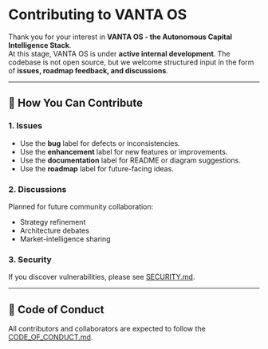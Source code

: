 # Contributing to VANTA OS

Thank you for your interest in **VANTA OS - the Autonomous Capital Intelligence Stack**.  
At this stage, VANTA OS is under **active internal development**. The codebase is not open source, but we welcome structured input in the form of **issues, roadmap feedback, and discussions**.

---

## 🚀 How You Can Contribute

### 1. Issues
- Use the **bug** label for defects or inconsistencies.  
- Use the **enhancement** label for new features or improvements.  
- Use the **documentation** label for README or diagram suggestions.  
- Use the **roadmap** label for future-facing ideas.  

### 2. Discussions
Planned for future community collaboration:  
- Strategy refinement  
- Architecture debates  
- Market-intelligence sharing  

### 3. Security
If you discover vulnerabilities, please see [SECURITY.md](SECURITY.md).  

---

## 📜 Code of Conduct
All contributors and collaborators are expected to follow the  
[CODE_OF_CONDUCT.md](CODE_OF_CONDUCT.md).
